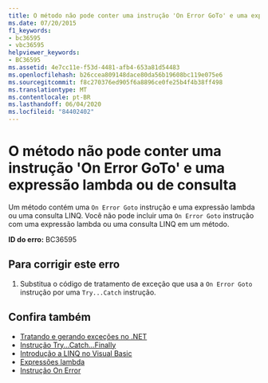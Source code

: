 ```yaml
---
title: O método não pode conter uma instrução 'On Error GoTo' e uma expressão lambda ou de consulta
ms.date: 07/20/2015
f1_keywords:
- bc36595
- vbc36595
helpviewer_keywords:
- BC36595
ms.assetid: 4e7cc11e-f53d-4481-afb4-653a81d54483
ms.openlocfilehash: b26ccea809148dace80da56b19608bc119e075e6
ms.sourcegitcommit: f8c270376ed905f6a8896ce0fe25b4f4b38ff498
ms.translationtype: MT
ms.contentlocale: pt-BR
ms.lasthandoff: 06/04/2020
ms.locfileid: "84402402"
---
```

# <a name="method-cannot-contain-both-an-on-error-goto-statement-and-a-lambda-or-query-expression"></a>O método não pode conter uma instrução 'On Error GoTo' e uma expressão lambda ou de consulta
Um método contém uma `On Error Goto` instrução e uma expressão lambda ou uma consulta LINQ. Você não pode incluir uma `On Error Goto` instrução com uma expressão lambda ou uma consulta LINQ em um método.  
  
 **ID do erro:** BC36595  
  
## <a name="to-correct-this-error"></a>Para corrigir este erro  
  
1. Substitua o código de tratamento de exceção que usa a `On Error Goto` instrução por uma `Try...Catch` instrução.  
  
## <a name="see-also"></a>Confira também

- [Tratando e gerando exceções no .NET](../../standard/exceptions/index.md)
- [Instrução Try...Catch...Finally](../language-reference/statements/try-catch-finally-statement.md)
- [Introdução a LINQ no Visual Basic](../programming-guide/language-features/linq/introduction-to-linq.md)
- [Expressões lambda](../programming-guide/language-features/procedures/lambda-expressions.md)
- [Instrução On Error](../language-reference/statements/on-error-statement.md)
